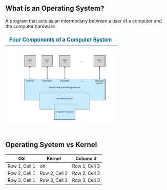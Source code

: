 ## What is an Operating System? <br>
A program that acts as an intermediary between a user of a computer and the computer hardware <br><br>
<img src="chapters/pics/four_components_os.png" alt="Four Components of OS" width="350"> <br><br>

## Operating Syetem vs Kernel <br>
| OS            | Kernel        | Column 3      |
|---------------|---------------|---------------|
| Row 1, Cell 1 | oh            | Row 1, Cell 3 |
| Row 2, Cell 1 | Row 2, Cell 2 | Row 2, Cell 3 |
| Row 3, Cell 1 | Row 3, Cell 2 | Row 3, Cell 3 |




